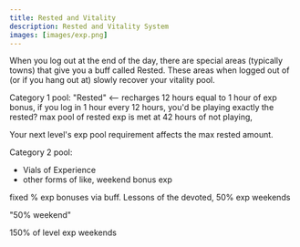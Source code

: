 ```yaml
---
title: Rested and Vitality
description: Rested and Vitality System
images: [images/exp.png]
---
```


When you log out at the end of the day, there are special areas (typically towns) that give you a buff called Rested. These areas when logged out of (or if you hang out at) slowly recover your vitality pool.

Category 1 pool:
"Rested" <-- recharges 12 hours equal to 1 hour of exp bonus, if you log in 1 hour every 12 hours, you'd be playing exactly the rested?
max pool of rested exp is met at 42 hours of not playing,

Your next level's exp pool requirement affects the max rested amount.

Category 2 pool:
- Vials of Experience
- other forms of like, weekend bonus exp

fixed % exp bonuses via buff. Lessons of the devoted, 50% exp weekends

"50% weekend"

150% of level exp weekends